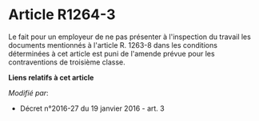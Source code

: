 # Article R1264-3

Le fait pour un employeur de ne pas présenter à l'inspection du travail les documents mentionnés à l'article R. 1263-8 dans
les conditions déterminées à cet article est puni de l'amende prévue pour les contraventions de troisième classe.

**Liens relatifs à cet article**

_Modifié par_:

  - Décret n°2016-27 du 19 janvier 2016 - art. 3
